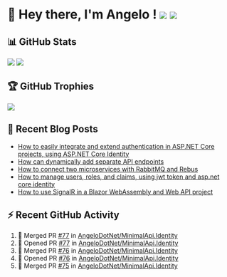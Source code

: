 # 👋 Hey there, I'm Angelo ! ![](https://img.shields.io/badge/Intel-Core_i5_12th-0071C5?style=for-the-badge&logo=intel&logoColor=white) <a href="https://www.buymeacoffee.com/angelodotnet" target="_blank"><img src="https://img.shields.io/badge/Buy%20Me%20A%20Coffee-FFDD00.svg?style=for-the-badge&logo=Buy-Me-A-Coffee&logoColor=black"></a>

## 📊 GitHub Stats
![](https://github-readme-stats.vercel.app/api?username=angelodotnet&theme=dracula&show_icons=true&hide_border=true&count_private=true)
![](https://github-readme-streak-stats.herokuapp.com/?user=angelodotnet&theme=dracula&hide_border=true)

## 🏆 GitHub Trophies
<img src="https://github-profile-trophy.vercel.app/?username=AngeloDotNet&no-frame=false&no-bg=false&margin-w=4&row=1" />

## 📝 Recent Blog Posts  
<!-- BLOG-POST-LIST:START -->
- [How to easily integrate and extend authentication in ASP.NET Core projects, using ASP.NET Core Identity](https://dev.to/angelodotnet/how-to-easily-integrate-and-extend-authentication-in-aspnet-core-projects-using-aspnet-core-130p)
- [How can dynamically add separate API endpoints](https://dev.to/angelodotnet/how-can-dynamically-add-separate-api-endpoints-4h56)
- [How to connect two microservices with RabbitMQ and Rebus](https://dev.to/angelodotnet/how-to-connect-two-microservices-with-rabbitmq-and-rebus-278)
- [How to manage users, roles, and claims, using jwt token and asp.net core identity](https://dev.to/angelodotnet/how-to-manage-roles-permissions-and-more-using-jwt-token-and-aspnet-core-identity-11k0)
- [How to use SignalR in a Blazor WebAssembly and Web API project](https://dev.to/angelodotnet/how-to-use-signalr-in-a-blazor-webassembly-and-web-api-project-27cp)
<!-- BLOG-POST-LIST:END -->

## ⚡ Recent GitHub Activity
<!--START_SECTION:activity-->
1. 🎉 Merged PR [#77](https://github.com/AngeloDotNet/MinimalApi.Identity/pull/77) in [AngeloDotNet/MinimalApi.Identity](https://github.com/AngeloDotNet/MinimalApi.Identity)
2. 💪 Opened PR [#77](https://github.com/AngeloDotNet/MinimalApi.Identity/pull/77) in [AngeloDotNet/MinimalApi.Identity](https://github.com/AngeloDotNet/MinimalApi.Identity)
3. 🎉 Merged PR [#76](https://github.com/AngeloDotNet/MinimalApi.Identity/pull/76) in [AngeloDotNet/MinimalApi.Identity](https://github.com/AngeloDotNet/MinimalApi.Identity)
4. 💪 Opened PR [#76](https://github.com/AngeloDotNet/MinimalApi.Identity/pull/76) in [AngeloDotNet/MinimalApi.Identity](https://github.com/AngeloDotNet/MinimalApi.Identity)
5. 🎉 Merged PR [#75](https://github.com/AngeloDotNet/MinimalApi.Identity/pull/75) in [AngeloDotNet/MinimalApi.Identity](https://github.com/AngeloDotNet/MinimalApi.Identity)
<!--END_SECTION:activity-->
